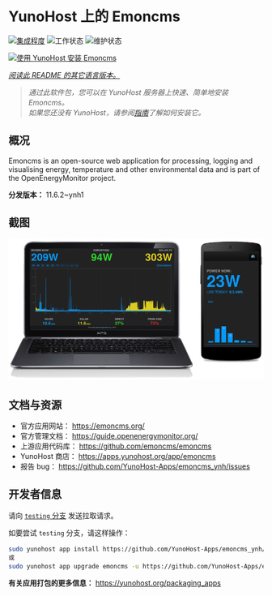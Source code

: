 <!--
注意：此 README 由 <https://github.com/YunoHost/apps/tree/master/tools/readme_generator> 自动生成
请勿手动编辑。
-->

# YunoHost 上的 Emoncms

[![集成程度](https://dash.yunohost.org/integration/emoncms.svg)](https://ci-apps.yunohost.org/ci/apps/emoncms/) ![工作状态](https://ci-apps.yunohost.org/ci/badges/emoncms.status.svg) ![维护状态](https://ci-apps.yunohost.org/ci/badges/emoncms.maintain.svg)

[![使用 YunoHost 安装 Emoncms](https://install-app.yunohost.org/install-with-yunohost.svg)](https://install-app.yunohost.org/?app=emoncms)

*[阅读此 README 的其它语言版本。](./ALL_README.md)*

> *通过此软件包，您可以在 YunoHost 服务器上快速、简单地安装 Emoncms。*  
> *如果您还没有 YunoHost，请参阅[指南](https://yunohost.org/install)了解如何安装它。*

## 概况

Emoncms is an open-source web application for processing, logging and visualising energy, temperature and other environmental data and is part of the OpenEnergyMonitor project.


**分发版本：** 11.6.2~ynh1

## 截图

![Emoncms 的截图](./doc/screenshots/emoncms_graphic.png)

## 文档与资源

- 官方应用网站： <https://emoncms.org/>
- 官方管理文档： <https://guide.openenergymonitor.org/>
- 上游应用代码库： <https://github.com/emoncms/emoncms>
- YunoHost 商店： <https://apps.yunohost.org/app/emoncms>
- 报告 bug： <https://github.com/YunoHost-Apps/emoncms_ynh/issues>

## 开发者信息

请向 [`testing` 分支](https://github.com/YunoHost-Apps/emoncms_ynh/tree/testing) 发送拉取请求。

如要尝试 `testing` 分支，请这样操作：

```bash
sudo yunohost app install https://github.com/YunoHost-Apps/emoncms_ynh/tree/testing --debug
或
sudo yunohost app upgrade emoncms -u https://github.com/YunoHost-Apps/emoncms_ynh/tree/testing --debug
```

**有关应用打包的更多信息：** <https://yunohost.org/packaging_apps>
